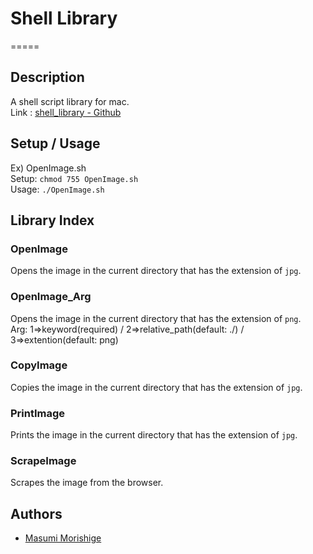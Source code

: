 # Shell Library

=====

## Description

A shell script library for mac.<br>
Link : [shell_library - Github](https://github.com/Masumi-M/shell_library)

## Setup / Usage

Ex) OpenImage.sh<br>
Setup: `chmod 755 OpenImage.sh`<br>
Usage: `./OpenImage.sh`<br>

## Library Index

### OpenImage

Opens the image in the current directory that has the extension of `jpg`.

### OpenImage_Arg

Opens the image in the current directory that has the extension of `png`.<br>
Arg: 1=>keyword(required) / 2=>relative_path(default: ./) / 3=>extention(default: png)

### CopyImage

Copies the image in the current directory that has the extension of `jpg`.

### PrintImage

Prints the image in the current directory that has the extension of `jpg`.

### ScrapeImage

Scrapes the image from the browser.

## Authors

- [Masumi Morishige](https://github.com/Masumi-M)
